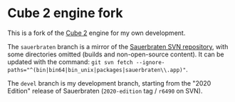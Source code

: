 # Cube 2 engine fork

This is a fork of the [Cube 2](http://cubeengine.com/) engine for my own development.

The `sauerbraten` branch is a mirror of the [Sauerbraten SVN repository](https://sourceforge.net/p/sauerbraten/code/HEAD/tree/), with some directories omitted (builds and non-open-source content). It can be updated with the command: `git svn fetch --ignore-paths="^(bin|bin64|bin_unix|packages|sauerbraten\\.app)"`.

The `devel` branch is my development branch, starting from the "2020 Edition" release of Sauerbraten (`2020-edition` tag / `r6490` on SVN).